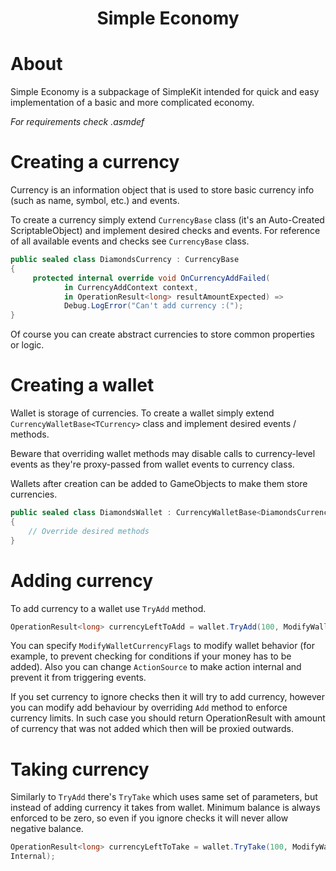 ﻿<div align="center">
  <h1>Simple Economy</h1>
</div>

# About

Simple Economy is a subpackage of SimpleKit intended for quick and easy implementation of a basic
and more complicated economy.

*For requirements check .asmdef*

# Creating a currency
Currency is an information object that is used to store basic currency info (such as name, symbol, etc.) and events.

To create a currency simply extend `CurrencyBase` class (it's an Auto-Created ScriptableObject) and implement
desired checks and events. For reference of all available events and checks see `CurrencyBase` class.

```csharp
public sealed class DiamondsCurrency : CurrencyBase
{
     protected internal override void OnCurrencyAddFailed(
            in CurrencyAddContext context,
            in OperationResult<long> resultAmountExpected) =>
            Debug.LogError("Can't add currency :(");    
}

```

Of course you can create abstract currencies to store common properties or logic.

# Creating a wallet
Wallet is storage of currencies. To create a wallet simply extend `CurrencyWalletBase<TCurrency>` class
and implement desired events / methods. 

Beware that overriding wallet methods may disable calls to 
currency-level events as they're proxy-passed from wallet events to currency class.

Wallets after creation can be added to GameObjects to make them store currencies.

```csharp
public sealed class DiamondsWallet : CurrencyWalletBase<DiamondsCurrency>
{
    // Override desired methods
}
```

# Adding currency

To add currency to a wallet use `TryAdd` method. 

```csharp
OperationResult<long> currencyLeftToAdd = wallet.TryAdd(100, ModifyWalletCurrencyFlags.None, ActionSource.External);
```

You can specify `ModifyWalletCurrencyFlags` to modify wallet behavior (for example, to prevent checking
for conditions if your money has to be added). Also you can change `ActionSource` to make action
internal and prevent it from triggering events.

If you set currency to ignore checks then it will try to add currency, however you can modify add behaviour
by overriding `Add` method to enforce currency limits. In such case you should return OperationResult with amount
of currency that was not added which then will be proxied outwards.

# Taking currency

Similarly to `TryAdd` there's `TryTake` which uses same set of parameters, but instead of adding currency
it takes from wallet. Minimum balance is always enforced to be zero, so even if you ignore checks it will never allow
negative balance.

```csharp
OperationResult<long> currencyLeftToTake = wallet.TryTake(100, ModifyWalletCurrencyFlags.IgnoreConditions, ActionSource.
Internal);
```
